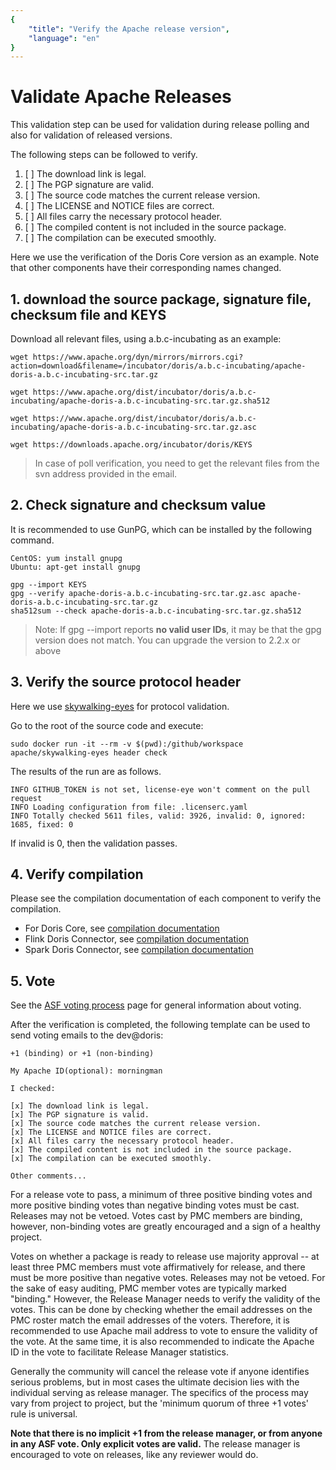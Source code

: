```yaml
---
{
    "title": "Verify the Apache release version",
    "language": "en"
}
---
```


<!-- 
Licensed to the Apache Software Foundation (ASF) under one
or more contributor license agreements.  See the NOTICE file
distributed with this work for additional information
regarding copyright ownership.  The ASF licenses this file
to you under the Apache License, Version 2.0 (the
"License"); you may not use this file except in compliance
with the License.  You may obtain a copy of the License at

  http://www.apache.org/licenses/LICENSE-2.0

Unless required by applicable law or agreed to in writing,
software distributed under the License is distributed on an
"AS IS" BASIS, WITHOUT WARRANTIES OR CONDITIONS OF ANY
KIND, either express or implied.  See the License for the
specific language governing permissions and limitations
under the License.
-->

# Validate Apache Releases

This validation step can be used for validation during release polling and also for validation of released versions.

The following steps can be followed to verify.

1. [ ] The download link is legal.
2. [ ] The PGP signature are valid.
3. [ ] The source code matches the current release version.
4. [ ] The LICENSE and NOTICE files are correct.
5. [ ] All files carry the necessary protocol header.
6. [ ] The compiled content is not included in the source package.
7. [ ] The compilation can be executed smoothly.

Here we use the verification of the Doris Core version as an example. Note that other components have their corresponding names changed.

## 1. download the source package, signature file, checksum file and KEYS

Download all relevant files, using a.b.c-incubating as an example:

``` shell
wget https://www.apache.org/dyn/mirrors/mirrors.cgi?action=download&filename=/incubator/doris/a.b.c-incubating/apache-doris-a.b.c-incubating-src.tar.gz

wget https://www.apache.org/dist/incubator/doris/a.b.c-incubating/apache-doris-a.b.c-incubating-src.tar.gz.sha512

wget https://www.apache.org/dist/incubator/doris/a.b.c-incubating/apache-doris-a.b.c-incubating-src.tar.gz.asc

wget https://downloads.apache.org/incubator/doris/KEYS
```

> In case of poll verification, you need to get the relevant files from the svn address provided in the email.

## 2. Check signature and checksum value

It is recommended to use GunPG, which can be installed by the following command.

``` shell
CentOS: yum install gnupg
Ubuntu: apt-get install gnupg
```

``` shell
gpg --import KEYS
gpg --verify apache-doris-a.b.c-incubating-src.tar.gz.asc apache-doris-a.b.c-incubating-src.tar.gz
sha512sum --check apache-doris-a.b.c-incubating-src.tar.gz.sha512
```
> Note: If gpg --import reports **no valid user IDs**, it may be that the gpg version does not match. You can upgrade the version to 2.2.x or above

## 3. Verify the source protocol header

Here we use [skywalking-eyes](https://github.com/apache/skywalking-eyes) for protocol validation.

Go to the root of the source code and execute:

```
sudo docker run -it --rm -v $(pwd):/github/workspace apache/skywalking-eyes header check
```

The results of the run are as follows.

```
INFO GITHUB_TOKEN is not set, license-eye won't comment on the pull request
INFO Loading configuration from file: .licenserc.yaml
INFO Totally checked 5611 files, valid: 3926, invalid: 0, ignored: 1685, fixed: 0
```

If invalid is 0, then the validation passes.

## 4. Verify compilation

Please see the compilation documentation of each component to verify the compilation.

* For Doris Core, see [compilation documentation](/docs/install/source-install/compilation)
* Flink Doris Connector, see [compilation documentation](/docs/ecosystem/flink-doris-connector)
* Spark Doris Connector, see [compilation documentation](/docs/ecosystem/spark-doris-connector)

## 5. Vote
See the [ASF voting process]((https://www.apache.org/foundation/voting.html)) page for general information about voting.

After the verification is completed, the following template can be used to send voting emails to the dev@doris:

```
+1 (binding) or +1 (non-binding)

My Apache ID(optional): morningman

I checked:

[x] The download link is legal.
[x] The PGP signature is valid.
[x] The source code matches the current release version.
[x] The LICENSE and NOTICE files are correct.
[x] All files carry the necessary protocol header.
[x] The compiled content is not included in the source package.
[x] The compilation can be executed smoothly.

Other comments...
```

For a release vote to pass, a minimum of three positive binding votes and more positive binding votes than negative binding votes must be cast. Releases may not be vetoed. Votes cast by PMC members are binding, however, non-binding votes are greatly encouraged and a sign of a healthy project.

Votes on whether a package is ready to release use majority approval -- at least three PMC members must vote affirmatively for release, and there must be more positive than negative votes. Releases may not be vetoed. For the sake of easy auditing, PMC member votes are typically marked "binding." However, the Release Manager needs to verify the validity of the votes. This can be done by checking whether the email addresses on the PMC roster match the email addresses of the voters. Therefore, it is recommended to use Apache mail address to vote to ensure the validity of the vote. At the same time, it is also recommended to indicate the Apache ID in the vote to facilitate Release Manager statistics.

Generally the community will cancel the release vote if anyone identifies serious problems, but in most cases the ultimate decision lies with the individual serving as release manager. The specifics of the process may vary from project to project, but the 'minimum quorum of three +1 votes' rule is universal.

**Note that there is no implicit +1 from the release manager, or from anyone in any ASF vote. Only explicit votes are valid.** The release manager is encouraged to vote on releases, like any reviewer would do.
